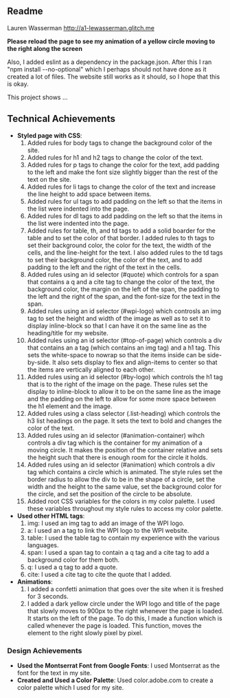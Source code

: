 Readme
---

Lauren Wasserman
http://a1-lewasserman.glitch.me

**Please reload the page to see my animation of a yellow circle moving to the right along the screen**

Also, I added eslint as a dependency in the package.json. After this I ran "npm install --no-optional" which I perhaps should not have done as it created a lot of files. The website still works as it should, so I hope that this is okay.

This project shows ...

## Technical Achievements
- **Styled page with CSS**:
    1. Added rules for body tags to change the background color of the site.
    2. Added rules for h1 and h2 tags to change the color of the text.
    3. Added rules for p tags to change the color for the text, add padding to the left and make the font size slightly bigger than the rest of the text on the site.
    4. Added rules for li tags to change the color of the text and increase the line height to add space between items.
    5. Added rules for ul tags to add padding on the left so that the items in the list were indented into the page.
    6. Added rules for dl tags to add padding on the left so that the items in the list were indented into the page.
    7. Added rules for table, th, and td tags to add a solid boarder for the table and to set the color of that border. I added rules to th tags to set their background color, the color for the text, the width of the cells, and the line-height for the text. I also added rules to the td tags to set their background color, the color of the text, and to add padding to the left and the right of the text in the cells.
    8. Added rules using an id selector (#quote) which controls for a span that contains a q and a cite tag to change the color of the text, the background color, the margin on the left of the span, the padding to the left and the right of the span, and the font-size for the text in the span.
    9. Added rules using an id selector (#wpi-logo) which controsls an img tag to set the height and width of the image as well as to set it to display inline-block so that I can have it on the same line as the heading/title for my website.
    10. Added rules using an id selector (#top-of-page) which controls a div that contains an a tag (which contains an img tag)  and a h1 tag. This sets the white-space to nowrap so that the items inside can be side-by-side. It also sets display to flex and align-items to center so that the items are vertically aligned to each other.
    11. Added rules using an id selector (#by-logo) which controls the h1 tag that is to the right of the image on the page. These rules set the display to inline-block to allow it to be on the same line as the image and the padding on the left to allow for some more space between the h1 element and the image.
    12. Added rules using a class selector (.list-heading) which controls the h3 list headings on the page. It sets the text to bold and changes the color of the text.
    13. Added rules using an id selector (#animation-container) wihch controls a div tag which is the container for my animation of a moving circle. It makes the position of the container relative and sets the height such that there is enough room for the circle it holds.
    14. Added rules using an id selector (#animation) which controls a div tag which contains a circle which is animated. The style rules set the border radius to allow the div to be in the shape of a circle, set the width and the height to the same value, set the background color for the circle, and set the position of the circle to be absolute.
    15. Added root CSS variables for the colors in my color palette. I used these variables throughout my style rules to access my color palette.
- **Used other HTML tags**:
    1. img: I used an img tag to add an image of the WPI logo.
    2. a: I used an a tag to link the WPI logo to the WPI website.
    3. table: I used the table tag to contain my experience with the various languages.
    4. span: I used a span tag to contain a q tag and a cite tag to add a background color for them both.
    5. q: I used a q tag to add a quote.
    6. cite: I used a cite tag to cite the quote that I added.
- **Animations**:
    1. I added a confetti animation that goes over the site when it is freshed for 3 seconds.
    2. I added a dark yellow circle under the WPI logo and title of the page that slowly moves to 900px to the right whenever the page is loaded. It starts on the left of the page. To do this, I made a function which is called whenever the page is loaded. This function, moves the element to the right slowly pixel by pixel.

### Design Achievements
- **Used the Montserrat Font from Google Fonts**: I used Montserrat as the font for the text in my site.
- **Created and Used a Color Palette**: Used color.adobe.com to create a color palette which I used for my site.
